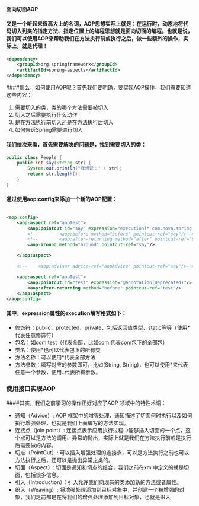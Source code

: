 #### 面向切面AOP
#### 又是一个听起来很高大上的名词，AOP思想实际上就是：在运行时，动态地将代码切入到类的指定方法、指定位置上的编程思想就是面向切面的编程。也就是说，我们可以使用AOP来帮助我们在方法执行前或执行之后，做一些额外的操作，实际上，就是代理！
~~~xml
<dependency>
    <groupId>org.springframework</groupId>
    <artifactId>spring-aspects</artifactId>
</dependency>
~~~
####那么，如何使用AOP呢？首先我们要明确，要实现AOP操作，我们需要知道这些内容：
1. 需要切入的类，类的哪个方法需要被切入
2. 切入之后需要执行什么动作
3. 是在方法执行前切入还是在方法执行后切入
4. 如何告诉Spring需要进行切入
#### 我们依次来看，首先需要解决的问题是，找到需要切入的类：
~~~java
public class People {
    public int say(String str) {
        System.out.println("我想说：" + str);
        return str.length();
    }
}
~~~

#### 通过使用aop:config来添加一个新的AOP配置：

~~~xml

<aop:config>
    <aop:aspect ref="aopTest">
        <aop:pointcut id="say" expression="execution(* com.nova.spring.entity.People.say(String))"/>
        <!--        <aop:before method="before" pointcut-ref="say"/>-->
        <!--        <aop:after-returning method="after" pointcut-ref="say"/>-->
        <aop:around method="around" pointcut-ref="say"/>

    </aop:aspect>

    <!--    <aop:advisor advice-ref="aopAdvice" pointcut-ref="say"/>-->

    <aop:aspect ref="aopTest">
        <aop:pointcut id="test" expression="@annotation(Deprecated)"/>
        <aop:after-returning method="before" pointcut-ref="test"/>
    </aop:aspect>
</aop:config>
~~~

#### 其中，expression属性的execution填写格式如下：
* 修饰符：public、protected、private、包括返回值类型、static等等（使用*代表任意修饰符）
* 包名：如com.test（代表全部，比如com.代表com包下的全部包）
* 类名：使用*也可以代表包下的所有类
* 方法名称：可以使用*代表全部方法
* 方法参数：填写对应的参数即可，比如(String, String)，也可以使用*来代表任意一个参数，使用..代表所有参数。

### 使用接口实现AOP
####其实，我们之前学习的操作正好对应了AOP 领域中的特性术语：
* 通知（Advice）: AOP 框架中的增强处理，通知描述了切面何时执行以及如何执行增强处理，也就是我们上面编写的方法实现。
* 连接点（join point）: 连接点表示应用执行过程中能够插入切面的一个点，这个点可以是方法的调用、异常的抛出，实际上就是我们在方法执行前或是执行后需要做的内容。
* 切点（PointCut）: 可以插入增强处理的连接点，可以是方法执行之前也可以方法执行之后，还可以是抛出异常之类的。
* 切面（Aspect）: 切面是通知和切点的结合，我们之前在xml中定义的就是切面，包括很多信息。
* 引入（Introduction）：引入允许我们向现有的类添加新的方法或者属性。
* 织入（Weaving）: 将增强处理添加到目标对象中，并创建一个被增强的对象，我们之前都是在将我们的增强处理添加到目标对象，也就是织入